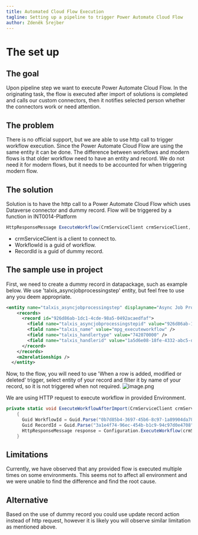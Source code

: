 ```yaml
---
title: Automated Cloud Flow Execution
tagline: Setting up a pipeline to trigger Power Automate Cloud Flow
author: Zdeněk Šrejber
---
```


# **The set up**
## The goal
Upon pipeline step we want to execute Power Automate Cloud Flow. In the originating task, the flow is executed after import of solutions is completed and calls our custom connectors, then it notifies selected person whether the connectors work or need attention.

## The problem 
There is no official support, but we are able to use http call to trigger workflow execution. Since the Power Automate Cloud Flow are using the same entity it can be done. The difference between workflows and modern flows is that older workflow need to have an entity and record. We do not need it for modern flows, but it needs to be accounted for when triggering modern flow.

## The solution
Solution is to have the http call to a Power Automate Cloud Flow which uses Dataverse connector and dummy record. Flow will be triggered by a function in INT0014-Platform
```C#
HttpResponseMessage ExecuteWorkflow(CrmServiceClient crmServiceClient, Guid WorkflowId, Guid RecordId)
```
- crmServiceClient is a client to connect to.
- WorkflowId is a guid of workflow.
- RecordId is a guid of dummy record.

## The sample use in project
First, we need to create a dummy record in datapackage, such as example below. We use 'talxis_asyncjobprocessingstep' entity, but feel free to use any you deem appropriate.
``` XML
<entity name="talxis_asyncjobprocessingstep" displayname="Async Job Processing Step">
    <records>
      <record id="926d86ab-1dc1-4cde-98a5-0492acaedfaf">
        <field name="talxis_asyncjobprocessingstepid" value="926d86ab-1dc1-4cde-98a5-0492acaedfaf" />
        <field name="talxis_name" value="mpg_executeworkflow" />
        <field name="talxis_handlertype" value="742070000" />
        <field name="talxis_handlerid" value="1a5d6e08-18fe-4332-abc5-de8680f065c4" />
      </record>
    </records>
    <m2mrelationships />
  </entity>
```
Now, to the flow, you will need to use 'When a row is added, modified or deleted' trigger, select entity of your record and filter it by name of your record, so it is not triggered when not required.
![image.png](/.attachments/Flow_Trigger.png)

We are using HTTP request to execute workflow in provided Environment.
``` C#
private static void ExecuteWorkflowAfterImport(CrmServiceClient crmServiceClient)
    {
      Guid WorkflowId = Guid.Parse("0b7d85b4-3697-45b6-8c97-1a89904da78f");
      Guid RecordId = Guid.Parse("3a1e4f74-96ec-454b-b1c9-94c97d0e4708");
      HttpResponseMessage response = Configuration.ExecuteWorkflow(crmServiceClient, WorkflowId, RecordId);
    }
```

## Limitations
Currently, we have observed that any provided flow is executed multiple times on some environments. This seems not to affect all environment and we were unable to find the difference and find the root cause.

## Alternative 
Based on the use of dummy record you could use update record action instead of http request, however it is likely you will observe similar limitation as mentioned above.